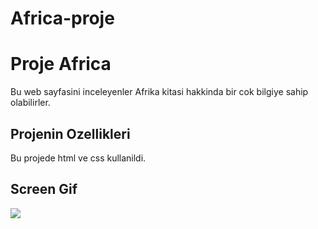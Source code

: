 # Africa-proje
<h1>Proje Africa</h1>


Bu web sayfasini inceleyenler Afrika kitasi hakkinda bir cok bilgiye sahip olabilirler.

<h2> Projenin Ozellikleri</h2>

Bu projede html ve css kullanildi.

<h2>Screen Gif</h2>

![](site_gif.gif)
